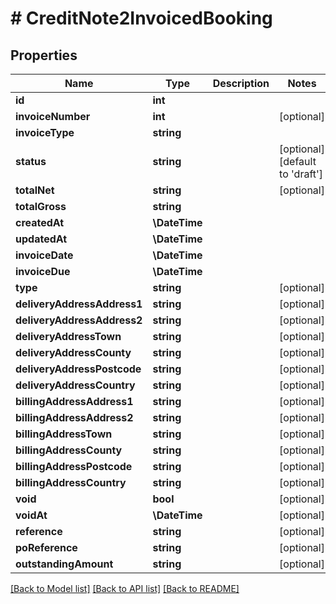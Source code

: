 # # CreditNote2InvoicedBooking

## Properties

Name | Type | Description | Notes
------------ | ------------- | ------------- | -------------
**id** | **int** |  |
**invoiceNumber** | **int** |  | [optional]
**invoiceType** | **string** |  |
**status** | **string** |  | [optional] [default to 'draft']
**totalNet** | **string** |  | [optional]
**totalGross** | **string** |  |
**createdAt** | **\DateTime** |  |
**updatedAt** | **\DateTime** |  |
**invoiceDate** | **\DateTime** |  |
**invoiceDue** | **\DateTime** |  |
**type** | **string** |  | [optional]
**deliveryAddressAddress1** | **string** |  | [optional]
**deliveryAddressAddress2** | **string** |  | [optional]
**deliveryAddressTown** | **string** |  | [optional]
**deliveryAddressCounty** | **string** |  | [optional]
**deliveryAddressPostcode** | **string** |  | [optional]
**deliveryAddressCountry** | **string** |  | [optional]
**billingAddressAddress1** | **string** |  | [optional]
**billingAddressAddress2** | **string** |  | [optional]
**billingAddressTown** | **string** |  | [optional]
**billingAddressCounty** | **string** |  | [optional]
**billingAddressPostcode** | **string** |  | [optional]
**billingAddressCountry** | **string** |  | [optional]
**void** | **bool** |  | [optional]
**voidAt** | **\DateTime** |  | [optional]
**reference** | **string** |  | [optional]
**poReference** | **string** |  | [optional]
**outstandingAmount** | **string** |  | [optional]

[[Back to Model list]](../../README.md#models) [[Back to API list]](../../README.md#endpoints) [[Back to README]](../../README.md)

